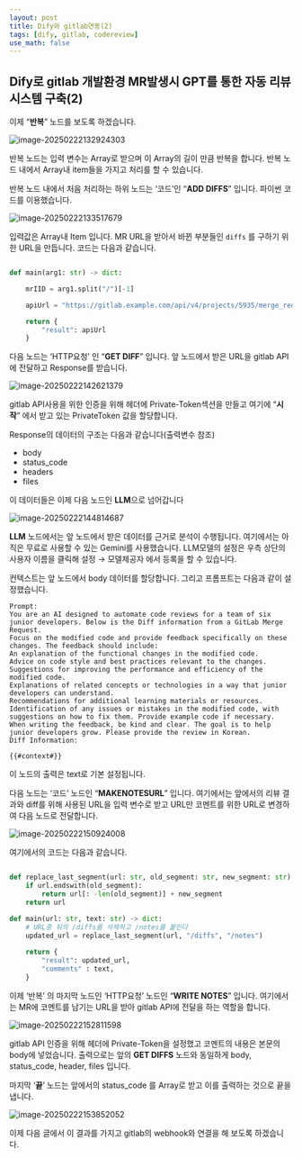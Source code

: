 ```yaml
---
layout: post
title: Dify와 gitlab연동(2)
tags: [dify, gitlab, codereview]
use_math: false
---
```


## Dify로 gitlab 개발환경 MR발생시 GPT를 통한 자동 리뷰 시스템 구축(2)



이제 “**반복**” 노드를 보도록 하겠습니다. 

![image-20250222132924303](https://raw.githubusercontent.com/cheuora/cheuora.github.io/master/_posts/2025/images/image-20250222132924303.png)



반복 노드는 입력 변수는 Array로 받으며 이 Array의 길이 만큼 반복을 합니다. 반복 노드 내에서 Array내 item들을 가지고 처리를 할 수 있습니다.

반복 노드 내에서 처음 처리하는 하위 노드는 ‘코드’인 “**ADD DIFFS**” 입니다. 파이썬 코드를 이용했습니다.

![image-20250222133517679](https://raw.githubusercontent.com/cheuora/cheuora.github.io/master/_posts/2025/images/image-20250222133517679.png)



입력값은 Array내 Item 입니다. MR URL을 받아서 바뀐 부분들인 `diffs` 를 구하기 위한 URL을 만듭니다. 코드는 다음과 같습니다.

```python

def main(arg1: str) -> dict:

    mrIID = arg1.split("/")[-1]

    apiUrl = "https://gitlab.example.com/api/v4/projects/5935/merge_requests/" + mrIID +"/diffs"

    return {
        "result": apiUrl
    }
```



다음 노드는 ‘HTTP요청’ 인 “**GET DIFF**” 입니다. 앞 노드에서 받은 URL을 gitlab API에 전달하고 Response를 받습니다. 

![image-20250222142621379](https://raw.githubusercontent.com/cheuora/cheuora.github.io/master/_posts/2025/images/image-20250222142621379.png)

gitlab API사용을 위한 인증을 위해 헤더에 Private-Token섹션을 만들고 여기에 “**시작**” 에서 받고 있는 PrivateToken 값을 할당합니다.

Response의 데이터의 구조는 다음과 같습니다(출력변수 참조)

* body
* status_code
* headers
* files

이 데이터들은 이제 다음 노드인 **LLM**으로 넘어갑니다



![image-20250222144814687](https://raw.githubusercontent.com/cheuora/cheuora.github.io/master/_posts/2025/images/image-20250222144814687.png)

**LLM** 노드에서는 앞 노드에서 받은 데이터를 근거로 분석이 수행됩니다. 여기에서는 아직은 무료로 사용할 수 있는 Gemini를 사용했습니다. LLM모델의 설정은 우측 상단의 사용자 이름을 클릭해 설정 → 모델제공자 에서 등록을 할 수 있습니다. 

컨텍스트는 앞 노드에서 body 데이터를 할당합니다. 그리고 프롬프트는 다음과 같이 설정했습니다. 

```
Prompt:
You are an AI designed to automate code reviews for a team of six junior developers. Below is the Diff information from a GitLab Merge Request.
Focus on the modified code and provide feedback specifically on these changes. The feedback should include:
﻿﻿﻿An explanation of the functional changes in the modified code.
﻿﻿﻿Advice on code style and best practices relevant to the changes.
﻿﻿﻿Suggestions for improving the performance and efficiency of the modified code.
﻿﻿﻿Explanations of related concepts or technologies in a way that junior developers can understand.
﻿﻿﻿Recommendations for additional learning materials or resources.
﻿﻿﻿Identification of any issues or mistakes in the modified code, with suggestions on how to fix them. Provide example code if necessary.
When writing the feedback, be kind and clear. The goal is to help junior developers grow. Please provide the review in Korean.
Diff Information:

{{#context#}}
```

이 노드의 출력은 text로 기본 설정됩니다. 



다음 노드는 ‘코드’ 노드인 “**MAKENOTESURL**” 입니다. 여기에서는 앞에서의 리뷰 결과와 diff를 위해 사용된 URL을 입력 변수로 받고 URL만 코멘트를 위한 URL로 변경하여 다음 노드로 전달합니다. 

![image-20250222150924008](https://raw.githubusercontent.com/cheuora/cheuora.github.io/master/_posts/2025/images/image-20250222150924008.png)

여기에서의 코드는 다음과 같습니다.

```python

def replace_last_segment(url: str, old_segment: str, new_segment: str) -> str:
    if url.endswith(old_segment):
        return url[: -len(old_segment)] + new_segment
    return url

def main(url: str, text: str) -> dict:
    # URL중 뒤의 /diffs를 삭제하고 /notes를 붙인다
    updated_url = replace_last_segment(url, "/diffs", "/notes")
    
    return {
        "result": updated_url,
        "comments" : text,
    }
```



이제 ‘반복’ 의 마지막 노드인 ‘HTTP요청’ 노드인 “**WRITE NOTES**” 입니다. 여기에서는 MR에 코멘트를 남기는 URL을 받아 gitlab API에 전달을 하는 역할을 합니다.

![image-20250222152811598](https://raw.githubusercontent.com/cheuora/cheuora.github.io/master/_posts/2025/images/image-20250222152811598.png)

gitlab API 인증을 위해 헤더에 Private-Token을 설정했고 코멘트의 내용은 본문의 body에 넣었습니다. 출력으로는 앞의 **GET DIFFS** 노드와 동일하게 body, status_code, header, files 입니다.



마지막 ‘**끝**’ 노드는 앞에서의 status_code 를 Array로 받고 이를 출력하는 것으로 끝을 냅니다.

![image-20250222153852052](https://raw.githubusercontent.com/cheuora/cheuora.github.io/master/_posts/2025/images/image-20250222153852052.png)



이제 다음 글에서 이 결과를 가지고 gitlab의 webhook와 연결을 해 보도록 하겠습니다.



